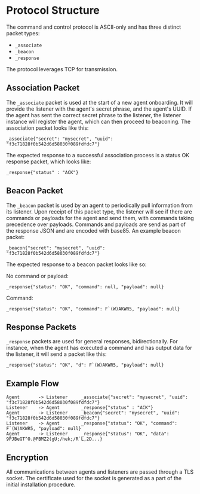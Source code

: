 # Protocol Structure

The command and control protocol is ASCII-only and has three distinct packet types:

 - `_associate`
 - `_beacon`
 - `_response`

The protocol leverages TCP for transmission.

## Association Packet

The `_associate` packet is used at the start of a new agent onboarding. It will provide the listener with the agent's secret phrase, and the agent's UUID. If the agent has sent the correct secret phrase to the listener, the listener instance will register the agent, which can then proceed to beaconing. The association packet looks like this:

```
_associate{"secret": "mysecret", "uuid": "f3c71828f0b542d6d58030f089fdfdc7"}
```


The expected response to a successful association process is a status OK response packet, which looks like:

```
_response{"status" : "ACK"}
```

## Beacon Packet

The `_beacon` packet is used by an agent to periodically pull information from its listener. Upon receipt of this packet type, the listener will see if there are commands or payloads for the agent and send them, with commands taking precedence over payloads. Commands and payloads are send as part of the response JSON and are encoded with base85. An example beacon packet:

```
_beacon{"secret": "mysecret", "uuid": "f3c71828f0b542d6d58030f089fdfdc7"}
```

The expected response to a beacon packet looks like so:

No command or payload:
```
_response{"status": "OK", "command": null, "payload": null}
```

Command:
```
_response{"status": "OK", "command": F`(W)AKWR5, "payload": null}
```

## Response Packets


`_response` packets are used for general responses, bidirectionally. For instance, when the agent has executed a command and has output data for the listener, it will send a packet like this:

```
_response{"status": "OK", "d": F`(W)AKWR5, "payload": null}
```

## Example Flow

```
Agent       -> Listener     _associate{"secret": "mysecret", "uuid": "f3c71828f0b542d6d58030f089fdfdc7"}
Listener    -> Agent        _response{"status" : "ACK"}
Agent       -> Listener     _beacon{"secret": "mysecret", "uuid": "f3c71828f0b542d6d58030f089fdfdc7"}
Listener    -> Agent        _response{"status": "OK", "command": F`(W)AKWR5, "payload": null}
Agent       -> Listener     _response{"status": "OK", "data": 9PJBeGT^O.@PBMZ2(gU;/hek;/R`L,2D...}
```

## Encryption

All communications between agents and listeners are passed through a TLS socket. The certificate used for the socket is generated as a part of the initial installation procedure.